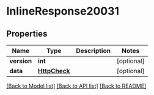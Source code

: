 # InlineResponse20031

## Properties
Name | Type | Description | Notes
------------ | ------------- | ------------- | -------------
**version** | **int** |  | [optional] 
**data** | [**HttpCheck**](HttpCheck.md) |  | [optional] 

[[Back to Model list]](../README.md#documentation-for-models) [[Back to API list]](../README.md#documentation-for-api-endpoints) [[Back to README]](../README.md)

